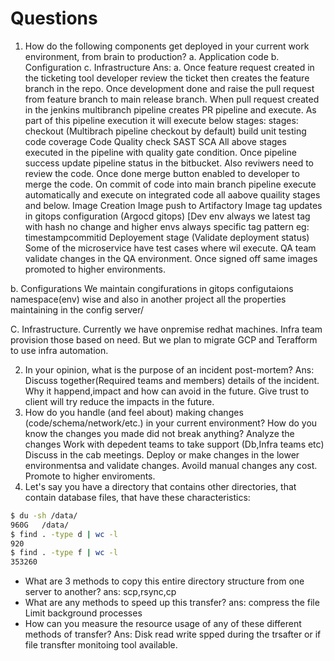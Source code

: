 # Questions

1. How do the following components get deployed in your current work environment,
from brain to production?
    a. Application code
    b. Configuration
    c. Infrastructure
Ans:
  a.  Once feature request created in the ticketing tool developer review the ticket then creates the feature branch in the repo. Once development done and raise the pull request from feature branch to main release branch.
   When pull request created in the jenkins multibranch pipeline creates PR pipeline and execute. As part of this pipeline execution it will execute below stages:
    stages:
       checkout (Multibrach pipeline checkout by default)
       build
       unit testing
       code coverage
       Code Quality check
       SAST
       SCA
   All above stages executed in the pipeline with quality gate condition. Once pipeline success update pipeline status in the bitbucket. Also reviwers need to review the code. Once done merge button enabled to developer to merge the code. 
On commit of code into main branch pipeline execute automatically and execute on integrated code all aabove quaility stages and below.
    Image Creation
    Image push to Artifactory
    Image tag updates in gitops configuration (Argocd gitops) [Dev env always we latest tag with hash no change and higher envs always specific tag pattern eg: timestampcommitid
    Deployement stage (Validate deployment status)
 Some of the microservice have  test cases where wil execute.
 QA team validate changes in the QA environment. Once signed off same images promoted to higher environments.

b. Configurations
    We maintain congifurations in gitops configutaions namespace(env) wise and also in another project all the properties maintaining in the config server/

C. Infrastructure.
   Currently we have onpremise redhat machines. Infra team provision those based on need. But we plan to migrate GCP and Terafform to use infra automation.

2. In your opinion, what is the purpose of an incident post-mortem?
 Ans:  Discuss together(Required teams and members) details of the incident. Why it happend,impact and how can avoid in the future. Give trust to client will try reduce the impacts in the future.
3. How do you handle (and feel about) making changes (code/schema/network/etc.) in
your current environment? How do you know the changes you made did not break
anything?
    Analyze the changes
    Work with depedent teams to take support (Db,Infra teams etc)
    Discuss in the cab meetings.
    Deploy or make changes in the lower environmentsa and validate changes. Avoild manual changes any cost.
    Promote to higher enviroments.
4. Let's say you have a directory that contains other directories, that contain
database files, that have these characteristics:

```bash
$ du -sh /data/
960G   /data/
$ find . -type d | wc -l
920
$ find . -type f | wc -l
353260
```
* What are 3 methods to copy this entire directory structure from one server to
another?
  ans:  scp,rsync,cp
* What are any methods to speed up this transfer?
  ans:  compress the file
        Limit background processes
* How can you measure the resource usage of any of these different methods of
transfer?
Ans: Disk read write spped during the trsafter or if file transfter monitoing tool available.
